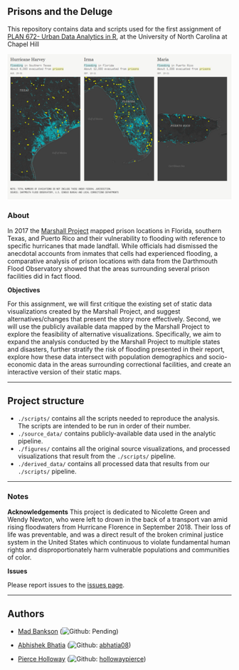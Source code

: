 ## Prisons and the Deluge

This repository contains data and scripts used for the first assignment of [PLAN 672- Urban Data Analytics in R](https://nkaza.github.io/teaching/techniques-course/), at the University of North Carolina at Chapel Hill  

![](figures/source_fig.png)

### About 

In 2017 the [Marshall Project](https://www.themarshallproject.org/2017/10/20/prisons-and-the-deluge) mapped prison locations in Florida, southern Texas, and Puerto Rico and their vulnerability to flooding with reference to specific hurricanes that made landfall.  While officials had dismissed the anecdotal accounts from inmates that cells had experienced flooding, a comparative analysis of prison locations with data from the Darthmouth Flood Observatory showed that the areas surrounding several prison facilities did in fact flood. 


**Objectives**

For this assignment, we will first critique the existing set of static data visualizations created by the Marshall Project, and suggest alternatives/changes that present the story more effectively. 
Second, we will use the publicly available data mapped by the Marshall Project to explore the feasibility of alternative visualizations. Specifically, we aim to expand the analysis conducted by the Marshall Project to multiple states and disasters, further stratify the risk of flooding presented in their report, explore how these data intersect with population demographics and socio-economic data in the areas surrounding correctional facilities, and create an interactive version of their static maps.

---
## Project structure 

  - `./scripts/` contains all the scripts needed to reproduce the analysis. The scripts are intended to be run in order of their number.
  - `./source_data/` contains publicly-available data used in the analytic pipeline.
  - `./figures/` contains all the original source visualizations, and processed visualizations that result from the `./scripts/` pipeline.
  - `./derived_data/` contains all processed data that results from our `./scripts/` pipeline.
---

### Notes

**Acknowledgements**
This project is dedicated to Nicolette Green and Wendy Newton, who were left to drown in the back of a transport van amid rising floodwaters from Hurricane Florence in September 2018. Their loss of life was preventable, and was a direct result of the broken criminal justice system in the United States which continuous to violate fundamental human rights and disproportionately harm vulnerable populations and communities of color.

**Issues**

Please report issues to the [issues page](https://github.com/abhatia08/plan672-assignment1/issues).

---
## Authors
- [Mad Bankson](https://www.linkedin.com/in/bankson/) (![Github](http://i.imgur.com/9I6NRUm.png): Pending) 

- [Abhishek Bhatia](https://abhatia.me/) (![Github](http://i.imgur.com/9I6NRUm.png): [abhatia08](https://github.com/abhatia08)) 

- [Pierce Holloway](https://hollowaypierce.github.io/) (![Github](http://i.imgur.com/9I6NRUm.png): [hollowaypierce](https://github.com/hollowaypierce)) 
